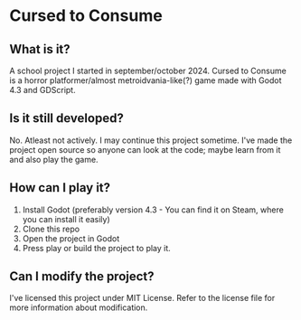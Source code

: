# Cursed to Consume

## What is it?
A school project I started in september/october 2024. Cursed to Consume is a horror platformer/almost metroidvania-like(?) game made with Godot 4.3 and GDScript.

## Is it still developed?
No. Atleast not actively. I may continue this project sometime. I've made the project open source so anyone can look at the code; maybe learn from it and also play the game.

## How can I play it?
1. Install Godot (preferably version 4.3 - You can find it on Steam, where you can install it easily)
2. Clone this repo
3. Open the project in Godot
4. Press play or build the project to play it.

## Can I modify the project?
I've licensed this project under MIT License. Refer to the license file for more information about modification.
